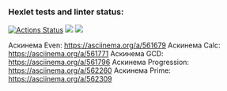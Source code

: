 ### Hexlet tests and linter status:
[![Actions Status](https://github.com/DrAculaJD/java-project-61/workflows/hexlet-check/badge.svg)](https://github.com/DrAculaJD/java-project-61/actions)
<a href="https://codeclimate.com/github/DrAculaJD/java-project-61/maintainability"><img src="https://api.codeclimate.com/v1/badges/1586163354d2ee34e373/maintainability" /></a>
<a href="https://codeclimate.com/github/DrAculaJD/java-project-61/test_coverage"><img src="https://api.codeclimate.com/v1/badges/1586163354d2ee34e373/test_coverage" /></a>

Аскинема Even: https://asciinema.org/a/561679
Аскинема Calc: https://asciinema.org/a/561771
Аскинема GCD: https://asciinema.org/a/561796
Аскинема Progression: https://asciinema.org/a/562260
Аскинема Prime: https://asciinema.org/a/562309
